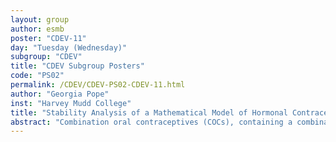 ```yaml
---
layout: group
author: esmb
poster: "CDEV-11"
day: "Tuesday (Wednesday)"
subgroup: "CDEV"
title: "CDEV Subgroup Posters"
code: "PS02"
permalink: /CDEV/CDEV-PS02-CDEV-11.html
author: "Georgia Pope"
inst: "Harvey Mudd College"
title: "Stability Analysis of a Mathematical Model of Hormonal Contraception"
abstract: "Combination oral contraceptives (COCs), containing a combination of synthetic progestin and estrogen, have become a leading form of contraception in the United States. The pill is taken cyclically, meaning it is taken regularly during a certain “on” period, followed by a shorter “off” period during which menstruation occurs. In order for the pill to be effective, it must be taken daily during the “on” period and it is recommended that it be taken around the same time every day. This requirement poses a challenge to many users and can result in unwanted pregnancies. We explore the stability of the contraceptive state achieved by hormonal birth control using a mechanistic mathematical model of the menstrual cycle. Specifically, we build off a model by Wright and colleagues, in which the authors model concentrations of exogenous progestin and estrogen as a constant. We include the dynamics of the on/off dosing of COC's by introducing a time-dependent function for exogenous estrogen and progestin and investigate the stability of the model in response to changes in exogenous hormone dosing. Accurately modeling COC dosing could provide insight into when a contraceptive state has been lost due to inconsistency or changes in hormonal birth control use."
---
```

